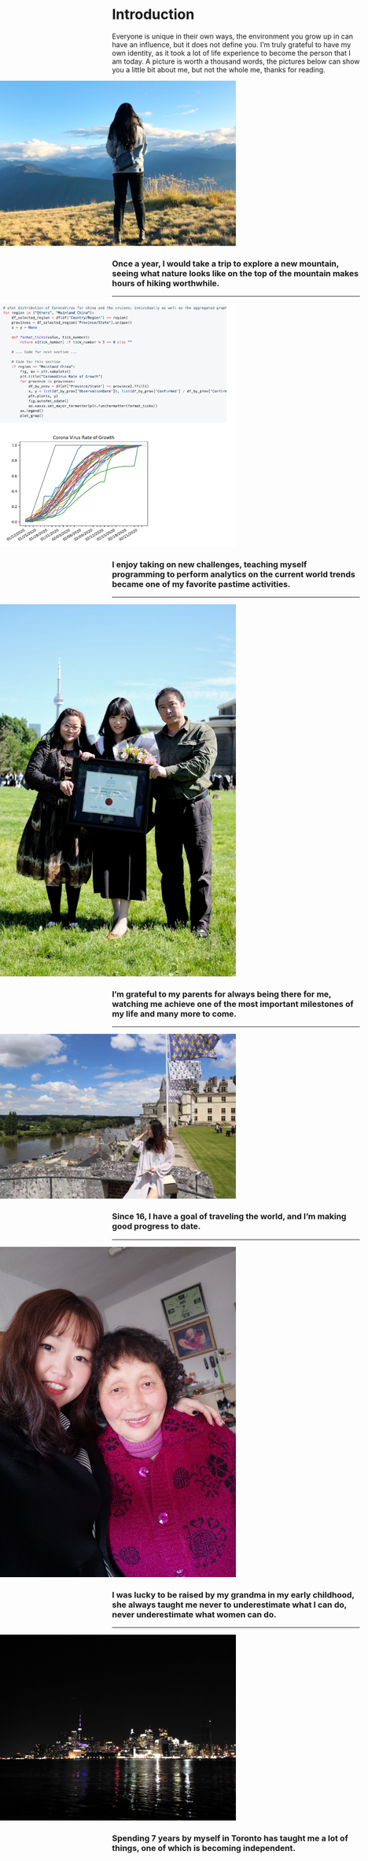 # Introduction
Everyone is unique in their own ways, the environment you grow up in can have an influence, but it does not define you. I’m truly grateful to have my own identity, as it took a lot of life experience to become the person that I am today. A picture is worth a thousand words, the pictures below can show you a little bit about me, but not the whole me, thanks for reading.

![](imgs/1.JPG)
### Once a year, I would take a trip to explore a new mountain, seeing what nature looks like on the top of the mountain makes hours of hiking worthwhile.
---
![](imgs/2.png)
### I enjoy taking on new challenges, teaching myself programming to perform analytics on the current world trends became one of my favorite pastime activities.
---
![](imgs/3.jpg)
### I’m grateful to my parents for always being there for me, watching me achieve one of the most important milestones of my life and many more to come.
---
![](imgs/4.JPG)
### Since 16, I have a goal of traveling the world, and I’m making good progress to date.
---
![](imgs/5.JPG)
### I was lucky to be raised by my grandma in my early childhood, she always taught me never to underestimate what I can do, never underestimate what women can do.
---
![](imgs/6.JPG)
### Spending 7 years by myself in Toronto has taught me a lot of things, one of which is becoming independent.

<script>
document.querySelector(".container-lg").removeChild(document.querySelector(".container-lg").children[0])
</script>
<style>

img{
    max-height:1000px;
    height:auto;
    width:auto;  
	left:50%;
	transform: translate(-50%, 0);

}
</style>
<!--stackedit_data:
eyJoaXN0b3J5IjpbLTIyNzc2MTk2MSwtNTUyODE5ODM3LDEzOT
QyMTcxMjEsNDk4OTkxMzE1LC04NTg0NDk4MTYsLTcyMjkwNjI5
OSwtNTMwNDgxODAyLDE4OTg3MTU5MCwtMjA0NjM2MDQ4NSw5OD
E0NjEzNDgsLTE5NDY3MTc1NDUsLTEyOTQxNjU3OTVdfQ==
-->